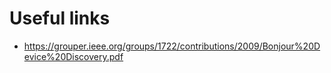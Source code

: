 # Useful links

- https://grouper.ieee.org/groups/1722/contributions/2009/Bonjour%20Device%20Discovery.pdf